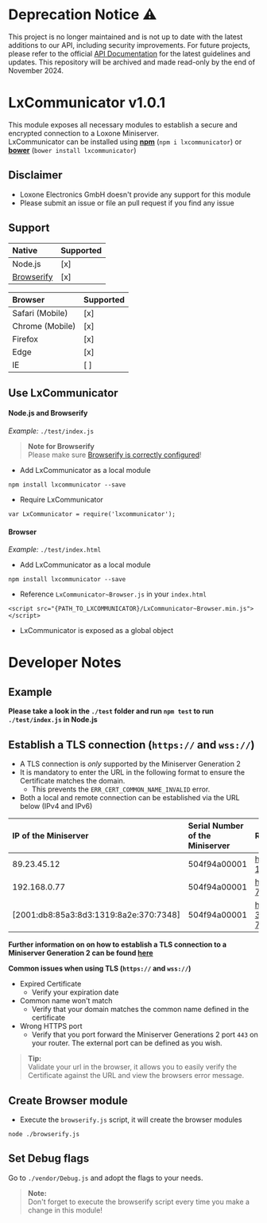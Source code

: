 # Deprecation Notice ⚠️

This project is no longer maintained and is not up to date with the latest additions to our API, including security improvements. 
For future projects, please refer to the official [API Documentation](https://www.loxone.com/wp-content/uploads/datasheets/CommunicatingWithMiniserver.pdf) for the latest guidelines and updates.
This repository will be archived and made read-only by the end of November 2024.


# LxCommunicator v1.0.1
This module exposes all necessary modules to establish a secure and encrypted connection to a Loxone Miniserver.
<br>
LxCommunicator can be installed using **[npm](http://npmjs.com/)** (``npm i lxcommunicator``) or **[bower](https://bower.io/)** (``bower install lxcommunicator``)

## Disclaimer
- Loxone Electronics GmbH doesn't provide any support for this module
- Please submit an issue or file an pull request if you find any issue

## Support
| Native                              | Supported  |
|:------------------------------------|:-----------|
| Node.js                             | [x]        |
| [Browserify](http://browserify.org/)| [x]        |

| Browser         | Supported   |
|:----------------|:------------|
| Safari (Mobile) | [x]         |
| Chrome (Mobile) | [x]         |
| Firefox         | [x]         |
| Edge            | [x]         |
| IE              | [ ]         |

## Use LxCommunicator
#### Node.js and Browserify
*Example:* `./test/index.js`

> **Note for Browserify**<br>Please make sure [Browserify is correctly configured](http://browserify.org/#install)!
- Add LxCommunicator as a local module
````
npm install lxcommunicator --save
````
- Require LxCommunicator
````
var LxCommunicator = require('lxcommunicator');
````

#### Browser
*Example:* `./test/index.html`
- Add LxCommunicator as a local module
```
npm install lxcommunicator --save
```

- Reference ``LxCommunicator~Browser.js`` in your ``index.html``
```
<script src="{PATH_TO_LXCOMMUNICATOR}/LxCommunicator~Browser.min.js"></script>
```
- LxCommunicator is exposed as a global object

# Developer Notes

## Example
**Please take a look in the `./test` folder and run `npm test` to run `./test/index.js` in Node.js**

## Establish a TLS connection (`https://` and `wss://`)
- A TLS connection is *only* supported by the Miniserver Generation 2
- It is mandatory to enter the URL in the following format to ensure the Certificate matches the domain.
    - This prevents the `ERR_CERT_COMMON_NAME_INVALID` error.
- Both a local and remote connection can be established via the URL below (IPv4 and IPv6)
 
 | IP of the Miniserver                   | Serial Number of the Miniserver | Resulting URL                                            |
 |:---------------------------------------|:--------------------------------|:---------------------------------------------------------|
 | 89.23.45.12                            | 504f94a00001                    | https://89-23-45-12.504f94a00001.dyndns.loxonecloud.com  |
 | 192.168.0.77                           | 504f94a00001                    | https://192-168-0-77.504f94a00001.dyndns.loxonecloud.com |
 | [2001:db8:85a3:8d3:1319:8a2e:370:7348] | 504f94a00001                    | https://2001-db8-85a3-8d3-1319-8a2e-370-7348.504f94a00001.dyndns.loxonecloud.com |
 
 **Further information on on how to establish a TLS connection to a Miniserver Generation 2 can be found [here](https://www.loxone.com/enen/kb/api/)**
 
 **Common issues when using TLS (`https://` and `wss://`)**
 - Expired Certificate
   - Verify your expiration date
 - Common name won't match
   - Verify that your domain matches the common name defined in the certificate
 - Wrong HTTPS port
   - Verify that you port forward the Miniserver Generations 2 port `443` on your router. The external port can be defined as you wish.
   
> **Tip:**<br>Validate your url in the browser, it allows you to easily verify the Certificate against the URL and view the browsers error message.

## Create Browser module
- Execute the `browserify.js` script, it will create the browser modules
````
node ./browserify.js
````

## Set Debug flags
Go to `./vendor/Debug.js` and adopt the flags to your needs.<br>
> **Note:**<br>Don't forget to execute the browserify script every time you make a change in this module!
